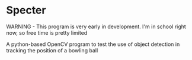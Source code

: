 # Specter

WARNING - This program is very early in development. I'm in school right now, so free time is pretty limited

A python-based OpenCV program to test the use of object detection in tracking the position of a bowling ball
